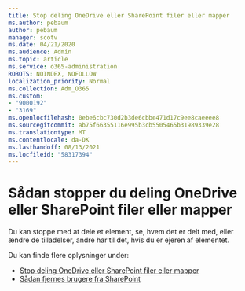 ```yaml
---
title: Stop deling OneDrive eller SharePoint filer eller mapper
ms.author: pebaum
author: pebaum
manager: scotv
ms.date: 04/21/2020
ms.audience: Admin
ms.topic: article
ms.service: o365-administration
ROBOTS: NOINDEX, NOFOLLOW
localization_priority: Normal
ms.collection: Adm_O365
ms.custom:
- "9000192"
- "3169"
ms.openlocfilehash: 0ebe6cbc730d2b3de6cbbe471d17c9ee8caeeee8
ms.sourcegitcommit: ab75f66355116e995b3cb5505465b31989339e28
ms.translationtype: MT
ms.contentlocale: da-DK
ms.lasthandoff: 08/13/2021
ms.locfileid: "58317394"
---
```

# <a name="how-to-stop-sharing-onedrive-or-sharepoint-files-or-folders"></a>Sådan stopper du deling OneDrive eller SharePoint filer eller mapper

Du kan stoppe med at dele et element, se, hvem det er delt med, eller ændre de tilladelser, andre har til det, hvis du er ejeren af elementet.

Du kan finde flere oplysninger under: 

- [Stop deling OneDrive eller SharePoint filer eller mapper](https://support.office.com/article/stop-sharing-onedrive-or-sharepoint-files-or-folders-or-change-permissions-0a36470f-d7fe-40a0-bd74-0ac6c1e13323)
- [Sådan fjernes brugere fra SharePoint](https://docs.microsoft.com/sharepoint/remove-users)